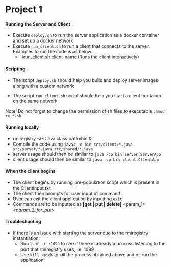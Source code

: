 # Project 1

#### Running the Server and Client
* Execute `deploy.sh` to run the server application as a docker container and set up a docker network
* Execute `run_client.sh` to run a client that connects to the server. Examples to run the code is as below:
  * ./run_client.sh client-name (Runs the client interactively)


#### Scripting

* The script `deploy.sh` should help you build and deploy server images along with a custom network

* The script `run_client.sh` script should help you start a client container on the same network

Note: Do not forget to change the permission of sh files to executable `chmod +x *.sh`

#### Running locally

* rmiregistry -J-Djava.class.path=bin &
* Compile the code using `javac -d bin src/client/*.java src/server/*.java src/shared/*.java`
* server usage should then be similar to `java -cp bin server.ServerApp`
* client usage should then be similar to `java -cp bin client.ClientApp`



#### When the client begins
* The client begins by running pre-population script which is present in the ClientInput.txt
* The client then prompts for user input of command
* User can exit the client application by inputting `exit`
* Commands are to be inputted as <b>[get | put | delete]</b>  <param_1> <i><param_2_for_put></i>

#### Troubleshooting
* If there is an issue with starting the server due to the rmiregistry instantiation:
  * Run `lsof -i :1099` to see if there is already a process listening to the port that rmiregistry uses, i.e, 1099
  * Use `kill <pid>` to kill the process obtained above and re-run the application 